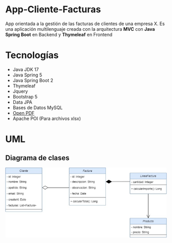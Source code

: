 # App-Cliente-Facturas
App orientada a la gestión de las facturas de clientes de una empresa X.
Es una aplicación multilenguaje creada con la arquitectura **MVC** con **Java Spring Boot** en Backend y **Thymeleaf** en Frontend

# Tecnologías
 - Java JDK 17
 - Java Spring 5
 - Java Spring Boot 2
 - Thymeleaf
 - Jquery
 - Bootstrap 5
 - Data JPA
 - Bases de Datos MySQL
 - [Open PDF](https://github.com/LibrePDF/OpenPDF)
 - Apache POI (Para archivos xlsx)

# UML
## Diagrama de clases

![Alt text](src/main/resources/static/images/diagrama-de-clases-app-facturas.jpg?raw=true "diagrama de clases")
